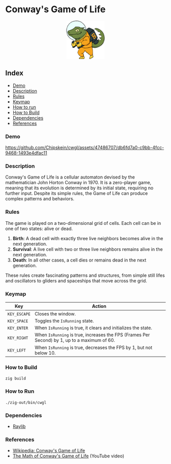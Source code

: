# Conway's Game of Life

<p align="center">
    <img src="https://github.com/ziglang/logo/raw/master/zero.svg" alt="zero" width="120" height="120">
</p>

## Index
- [Demo](#demo)
- [Description](#description)
- [Rules](#rules)
- [Keymap](#keymap)
- [How to run](#how-to-run)
- [How to Build](#how-to-build)
- [Dependencies](#dependencies)
- [References](#references)

### Demo

https://github.com/Chipskein/cwgl/assets/47486707/db6fd7a0-c9bb-4fcc-9468-1493e4dfac11

### Description
Conway's Game of Life is a cellular automaton devised by the mathematician John Horton Conway in 1970. It is a zero-player game, meaning that its evolution is determined by its initial state, requiring no further input. Despite its simple rules, the Game of Life can produce complex patterns and behaviors.

### Rules

The game is played on a two-dimensional grid of cells. Each cell can be in one of two states: alive or dead.

1. **Birth**: A dead cell with exactly three live neighbors becomes alive in the next generation.
2. **Survival**: A live cell with two or three live neighbors remains alive in the next generation.
3. **Death**: In all other cases, a cell dies or remains dead in the next generation.

These rules create fascinating patterns and structures, from simple still lifes and oscillators to gliders and spaceships that move across the grid.
### Keymap
| Key             | Action                                                                                                  |
|-----------------|---------------------------------------------------------------------------------------------------------|
| `KEY_ESCAPE`    | Closes the window.                                                                                      |
| `KEY_SPACE`     | Toggles the `IsRunning` state.                                                                          |
| `KEY_ENTER`     | When `IsRunning` is true, it clears and initializes the state.                                          |
| `KEY_RIGHT`     | When `IsRunning` is true, increases the FPS (Frames Per Second) by 1, up to a maximum of 60.             |
| `KEY_LEFT`      | When `IsRunning` is true, decreases the FPS by 1, but not below 10.                                     |



### How to Build
    zig build 

### How to Run
    ./zig-out/bin/cwgl

### Dependencies

* [Raylib](https://github.com/raysan5/raylib)
  
### References

- [Wikipedia: Conway's Game of Life](https://en.wikipedia.org/wiki/Conway%27s_Game_of_Life)
- [The Math of Conway's Game of Life](https://www.youtube.com/watch?v=R9Plq-D1gEk) (YouTube video)


